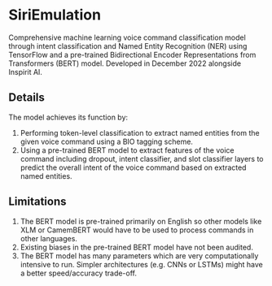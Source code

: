 # SiriEmulation
Comprehensive machine learning voice command classification model through intent classification and Named Entity Recognition (NER) using TensorFlow and a pre-trained Bidirectional Encoder Representations from Transformers (BERT) model. Developed in December 2022 alongside Inspirit AI.

## Details
The model achieves its function by:
1. Performing token-level classification to extract named entities from the given voice command using a BIO tagging scheme.
2. Using a pre-trained BERT model to extract features of the voice command including dropout, intent classifier, and slot classifier layers to predict the overall intent of the voice command based on extracted named entities.

## Limitations
1. The BERT model is pre-trained primarily on English so other models like XLM or CamemBERT would have to be used to process commands in other languages.
2. Existing biases in the pre-trained BERT model have not been audited.
3. The BERT model has many parameters which are very computationally intensive to run. Simpler architectures (e.g. CNNs or LSTMs) might have a better speed/accuracy trade-off.
